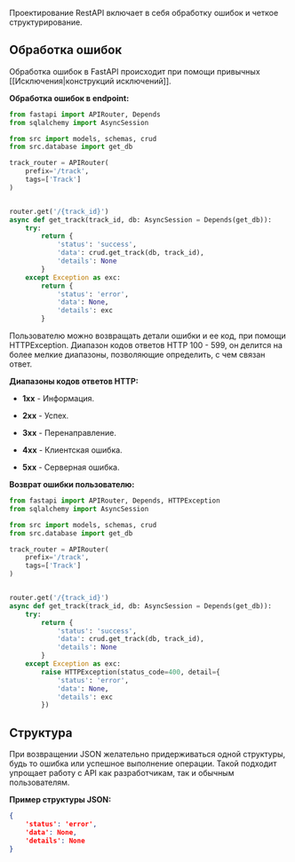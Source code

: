 Проектирование RestAPI включает в себя обработку ошибок и четкое структурирование.

## Обработка ошибок

Обработка ошибок в FastAPI происходит при помощи привычных [[Исключения|конструкций исключений]].

**Обработка ошибок в endpoint:**

```Python
from fastapi import APIRouter, Depends
from sqlalchemy import AsyncSession

from src import models, schemas, crud
from src.database import get_db

track_router = APIRouter(
	prefix='/track',
	tags=['Track']
)


router.get('/{track_id}')
async def get_track(track_id, db: AsyncSession = Depends(get_db)):
	try:
		return {
			'status': 'success',
			'data': crud.get_track(db, track_id),
			'details': None
		}
	except Exception as exc:
		return {
			'status': 'error',
			'data': None,
			'details': exc
		}
```

Пользователю можно возвращать детали ошибки и ее код, при помощи HTTPException. Диапазон кодов ответов HTTP 100 - 599, он делится на более мелкие диапазоны, позволяющие определить, с чем связан ответ.

**Диапазоны кодов ответов HTTP:**

- **1xx** - Информация.

- **2xx** - Успех.

- **3xx** - Перенаправление.

- **4xx** - Клиентская ошибка.

- **5xx** - Серверная ошибка.

**Возврат ошибки пользователю:**

```Python
from fastapi import APIRouter, Depends, HTTPException
from sqlalchemy import AsyncSession

from src import models, schemas, crud
from src.database import get_db

track_router = APIRouter(
	prefix='/track',
	tags=['Track']
)


router.get('/{track_id}')
async def get_track(track_id, db: AsyncSession = Depends(get_db)):
	try:
		return {
			'status': 'success',
			'data': crud.get_track(db, track_id),
			'details': None
		}
	except Exception as exc:
		raise HTTPException(status_code=400, detail={
			'status': 'error',
			'data': None,
			'details': exc
		})
```
## Структура

При возвращении JSON желательно придерживаться одной структуры, будь то ошибка или успешное выполнение операции. Такой подходит упрощает работу с API как разработчикам, так и обычным пользователям.

**Пример структуры JSON:**

```JSON
{
	'status': 'error',
	'data': None,
	'details': None
}
```